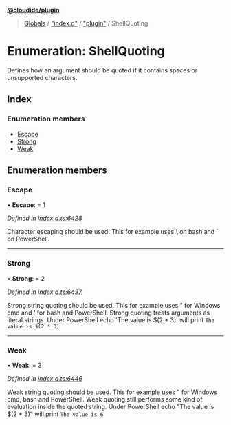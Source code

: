 **[@cloudide/plugin](../README.md)**

> [Globals](../README.md) / ["index.d"](../modules/_index_d_.md) / ["plugin"](../modules/_index_d_._plugin_.md) / ShellQuoting

# Enumeration: ShellQuoting

Defines how an argument should be quoted if it contains
spaces or unsupported characters.

## Index

### Enumeration members

* [Escape](_index_d_._plugin_.shellquoting.md#escape)
* [Strong](_index_d_._plugin_.shellquoting.md#strong)
* [Weak](_index_d_._plugin_.shellquoting.md#weak)

## Enumeration members

### Escape

•  **Escape**:  = 1

*Defined in [index.d.ts:6428](https://github.com/shuyaqian/cloudide-plugin-api/blob/6d83fa1/index.d.ts#L6428)*

Character escaping should be used. This for example
uses \ on bash and ` on PowerShell.

___

### Strong

•  **Strong**:  = 2

*Defined in [index.d.ts:6437](https://github.com/shuyaqian/cloudide-plugin-api/blob/6d83fa1/index.d.ts#L6437)*

Strong string quoting should be used. This for example
uses " for Windows cmd and ' for bash and PowerShell.
Strong quoting treats arguments as literal strings.
Under PowerShell echo 'The value is $(2 * 3)' will
print `The value is $(2 * 3)`

___

### Weak

•  **Weak**:  = 3

*Defined in [index.d.ts:6446](https://github.com/shuyaqian/cloudide-plugin-api/blob/6d83fa1/index.d.ts#L6446)*

Weak string quoting should be used. This for example
uses " for Windows cmd, bash and PowerShell. Weak quoting
still performs some kind of evaluation inside the quoted
string.  Under PowerShell echo "The value is $(2 * 3)"
will print `The value is 6`
